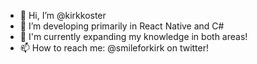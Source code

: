 - 👋 Hi, I’m @kirkkoster
- 👀 I’m developing primarily in React Native and C#
- 🌱 I'm currently expanding my knowledge in both areas!
- 📫 How to reach me: @smileforkirk on twitter!

<!---
kirkkoster/kirkkoster is a ✨ special ✨ repository because its `README.md` (this file) appears on your GitHub profile.
You can click the Preview link to take a look at your changes.
--->
